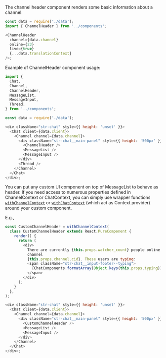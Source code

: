The channel header component renders some basic information about a channel:

```js
const data = require('./data');
import { ChannelHeader } from '../components';

<ChannelHeader
  channel={data.channel}
  online={23}
  live={true}
  {...data.translationContext}
/>;
```

Example of ChannelHeader component usage:

```js
import {
  Chat,
  Channel,
  ChannelHeader,
  MessageList,
  MessageInput,
  Thread,
} from '../components';

const data = require('./data');

<div className="str-chat" style={{ height: 'unset' }}>
  <Chat client={data.client}>
    <Channel channel={data.channel}>
      <div className="str-chat__main-panel" style={{ height: '500px' }}>
        <ChannelHeader />
        <MessageList />
        <MessageInput />
      </div>
      <Thread />
    </Channel>
  </Chat>
</div>;
```

You can put any custom UI component on top of MessageList to behave as header.
If you need access to numerous properties defined in ChannelContext or ChatContext, you can simply use wrapper functions [`withChannelContext`](#withchannelcontext) or [`withChatContext`](withchatcontext) (which act as Context provider)
around your custom component.

E.g.,

```js static
const CustomChannelHeader = withChannelContext(
  class CustomChannelHeader extends React.PureComponent {
    render() {
      return (
        <div>
          There are currently {this.props.watcher_count} people online in
          channel
          {this.props.channel.cid}. These users are typing:
          <span className="str-chat__input-footer--typing">
            {ChatComponents.formatArray(Object.keys(this.props.typing))}
          </span>
        </div>
      );
    }
  },
);

<div className="str-chat" style={{ height: 'unset' }}>
  <Chat client={data.client}>
    <Channel channel={data.channel}>
      <div className="str-chat__main-panel" style={{ height: '500px' }}>
        <CustomChannelHeader />
        <MessageList />
        <MessageInput />
      </div>
    </Channel>
  </Chat>
</div>;
```
